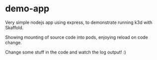 # demo-app

Very simple nodejs app using express, to demonstrate running k3d with Skaffold.

Showing mounting of source code into pods, enjoying reload on code change.

Change some stuff in the code and watch the log output! :)